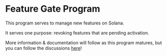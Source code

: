 # Feature Gate Program

This program serves to manage new features on Solana.

It serves one purpose: revoking features that are pending activation.

More information & documentation will follow as this program matures, but you
can follow the discussions
[here](https://github.com/solana-labs/solana/issues/32780)!
